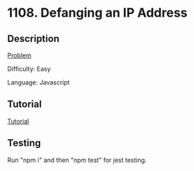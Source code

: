 # 1108. Defanging an IP Address

## Description

[Problem](https://leetcode.com/problems/defanging-an-ip-address/)

Difficulty: Easy

Language: Javascript

## Tutorial

[Tutorial](https://youtu.be/ymZLuMBr5Ns)

## Testing

Run "npm i" and then "npm test" for jest testing.
